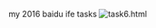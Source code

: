 my 2016 baidu ife tasks
![task6.html](https://github.com/standself/2016-baidu-ife/tree/master/image/task6.jpg "github")
